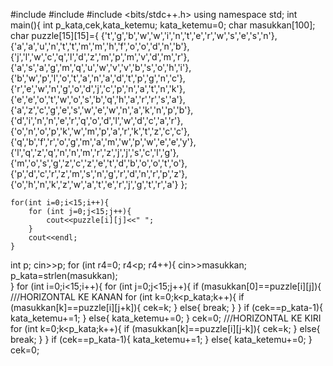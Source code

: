 #include <iostream>
#include <cstring>
#include <bits/stdc++.h>
using namespace std;
int main(){
	int p_kata,cek,kata_ketemu;
	kata_ketemu=0;
	char masukkan[100];
	char puzzle[15][15]={ {'t','g','b','w','w','i','n','t','e','r','w','s','e','s','n'},
						{'a','a','u','n','t','t','m','m','h','f','o','o','d','n','b'},
						{'j','l','w','c','q','l','d','z','m','p','m','v','d','m','r'},
						{'a','s','a','g','m','q','u','w','v','v','b','s','o','h','i'},
						{'b','w','p','l','o','t','a','n','a','d','t','p','g','n','c'},
						{'r','e','w','n','g','o','d','j','c','p','n','a','t','n','k'},
						{'e','e','o','t','w','o','s','b','q','h','a','r','r','s','a'},
						{'a','z','c','g','e','s','w','e','w','n','a','k','n','p','b'},
						{'d','i','n','n','e','r','q','o','d','l','w','d','c','a','r'},
						{'o','n','o','p','k','w','m','p','a','r','k','t','z','c','c'},
						{'q','b','f','r','o','g','m','a','m','w','p','w','e','e','y'},
						{'l','q','z','q','n','n','m','r','z','j','j','s','c','l','g'},
						{'m','o','s','g','z','c','z','e','t','d','b','o','o','t','o'},
						{'p','d','c','r','z','m','s','n','g','r','d','n','r','p','z'},
						{'o','h','n','k','z','w','a','t','e','r','j','g','t','r','a'}
						};
		
	for(int i=0;i<15;i++){
		for (int j=0;j<15;j++){
			cout<<puzzle[i][j]<<" ";
		}
		cout<<endl;
	}		
	
int p;
cin>>p;
for (int r4=0; r4<p; r4++){
	cin>>masukkan;
	p_kata=strlen(masukkan);					
}
for (int i=0;i<15;i++){
		for (int j=0;j<15;j++){
			if (masukkan[0]==puzzle[i][j]){
				///HORIZONTAL KE KANAN
				for (int k=0;k<p_kata;k++){
					if (masukkan[k]==puzzle[i][j+k]){
						cek=k;
					}
					else{
						break;
					}
				}
				if (cek==p_kata-1){
					kata_ketemu+=1;
				}
				else{
					kata_ketemu+=0;
				}
				cek=0;
				///HORIZONTAL KE KIRI
				for (int k=0;k<p_kata;k++){
					if (masukkan[k]==puzzle[i][j-k]){
						cek=k;
					}
					else{
						break;
					}
					}
				if (cek==p_kata-1){
					kata_ketemu+=1;
				}
				else{
					kata_ketemu+=0;
				}
				cek=0;
  
